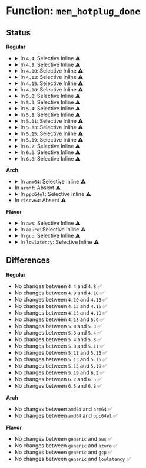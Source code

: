 # Function: <code>mem_hotplug_done</code>

## Status
<b>Regular</b>
<ul>
<li>
<details>
<summary>In <code>4.4</code>: Selective Inline ⚠️</summary>

```c
void mem_hotplug_done();
```

**Collision:** Unique Global

**Inline:** Selective

**Transformation:** False

**Instances:**

```
In mm/memory_hotplug.c (ffffffff81819aa1)
Location: mm/memory_hotplug.c:122
Inline: True
Inline callers:
  - mm/memory_hotplug.c:add_memory_resource
  - mm/memory_hotplug.c:try_online_node
  - mm/memory_hotplug.c:remove_memory
```
**Symbols:**

```
ffffffff811efd60-ffffffff811efd82: mem_hotplug_done (STB_GLOBAL)
```
</details>
</li>
<li>
<details>
<summary>In <code>4.8</code>: Selective Inline ⚠️</summary>

```c
void mem_hotplug_done();
```

**Collision:** Unique Global

**Inline:** Selective

**Transformation:** False

**Instances:**

```
In mm/memory_hotplug.c (ffffffff81894864)
Location: mm/memory_hotplug.c:142
Inline: True
Inline callers:
  - mm/memory_hotplug.c:remove_memory
  - mm/memory_hotplug.c:add_memory_resource
  - mm/memory_hotplug.c:try_online_node
```
**Symbols:**

```
ffffffff8120f1a0-ffffffff8120f1c2: mem_hotplug_done (STB_GLOBAL)
```
</details>
</li>
<li>
<details>
<summary>In <code>4.10</code>: Selective Inline ⚠️</summary>

```c
void mem_hotplug_done();
```

**Collision:** Unique Global

**Inline:** Selective

**Transformation:** False

**Instances:**

```
In mm/memory_hotplug.c (ffffffff818c8f54)
Location: mm/memory_hotplug.c:142
Inline: True
Inline callers:
  - mm/memory_hotplug.c:remove_memory
  - mm/memory_hotplug.c:add_memory_resource
  - mm/memory_hotplug.c:try_online_node
Direct callers:
  - kernel/memremap.c:devm_memremap_pages
  - kernel/memremap.c:devm_memremap_pages_release
```
**Symbols:**

```
ffffffff81221270-ffffffff81221292: mem_hotplug_done (STB_GLOBAL)
```
</details>
</li>
<li>
<details>
<summary>In <code>4.13</code>: Selective Inline ⚠️</summary>

```c
void mem_hotplug_done();
```

**Collision:** Unique Global

**Inline:** Selective

**Transformation:** False

**Instances:**

```
In mm/memory_hotplug.c (ffffffff819004f0)
Location: mm/memory_hotplug.c:93
Inline: True
Inline callers:
  - mm/memory_hotplug.c:remove_memory
  - mm/memory_hotplug.c:add_memory_resource
  - mm/memory_hotplug.c:try_online_node
Direct callers:
  - kernel/memremap.c:devm_memremap_pages
  - kernel/memremap.c:devm_memremap_pages
  - kernel/memremap.c:devm_memremap_pages_release
  - mm/page_alloc.c:numa_zonelist_order_handler
```
**Symbols:**

```
ffffffff8122c9e0-ffffffff8122c9fc: mem_hotplug_done (STB_GLOBAL)
```
</details>
</li>
<li>
<details>
<summary>In <code>4.15</code>: Selective Inline ⚠️</summary>

```c
void mem_hotplug_done();
```

**Collision:** Unique Global

**Inline:** Selective

**Transformation:** False

**Instances:**

```
In mm/memory_hotplug.c (ffffffff8198a4c0)
Location: mm/memory_hotplug.c:95
Inline: True
Inline callers:
  - mm/memory_hotplug.c:remove_memory
  - mm/memory_hotplug.c:add_memory_resource
  - mm/memory_hotplug.c:try_online_node
Direct callers:
  - kernel/memremap.c:devm_memremap_pages
  - kernel/memremap.c:devm_memremap_pages
  - kernel/memremap.c:devm_memremap_pages_release
  - mm/hmm.c:hmm_devmem_pages_create
  - mm/hmm.c:hmm_devmem_pages_create
  - mm/hmm.c:hmm_devmem_release
```
**Symbols:**

```
ffffffff81248210-ffffffff8124822c: mem_hotplug_done (STB_GLOBAL)
```
</details>
</li>
<li>
<details>
<summary>In <code>4.18</code>: Selective Inline ⚠️</summary>

```c
void mem_hotplug_done();
```

**Collision:** Unique Global

**Inline:** Selective

**Transformation:** False

**Instances:**

```
In mm/memory_hotplug.c (ffffffff819e6df2)
Location: mm/memory_hotplug.c:95
Inline: True
Inline callers:
  - mm/memory_hotplug.c:remove_memory
  - mm/memory_hotplug.c:add_memory_resource
  - mm/memory_hotplug.c:try_online_node
Direct callers:
  - kernel/memremap.c:devm_memremap_pages
  - kernel/memremap.c:devm_memremap_pages
  - kernel/memremap.c:devm_memremap_pages_release
  - mm/hmm.c:hmm_devmem_pages_create
  - mm/hmm.c:hmm_devmem_pages_create
  - mm/hmm.c:hmm_devmem_release
```
**Symbols:**

```
ffffffff8126bc40-ffffffff8126bc5c: mem_hotplug_done (STB_GLOBAL)
```
</details>
</li>
<li>
<details>
<summary>In <code>5.0</code>: Selective Inline ⚠️</summary>

```c
void mem_hotplug_done();
```

**Collision:** Unique Global

**Inline:** Selective

**Transformation:** False

**Instances:**

```
In mm/memory_hotplug.c (ffffffff81a22245)
Location: mm/memory_hotplug.c:95
Inline: True
Inline callers:
  - mm/memory_hotplug.c:__remove_memory
  - mm/memory_hotplug.c:__offline_pages
  - mm/memory_hotplug.c:__offline_pages
  - mm/memory_hotplug.c:add_memory_resource
  - mm/memory_hotplug.c:add_memory_resource
  - mm/memory_hotplug.c:try_online_node
  - mm/memory_hotplug.c:online_pages
  - mm/memory_hotplug.c:online_pages
Direct callers:
  - kernel/memremap.c:devm_memremap_pages
  - kernel/memremap.c:devm_memremap_pages
  - kernel/memremap.c:devm_memremap_pages_release
```
**Symbols:**

```
ffffffff81280540-ffffffff8128055c: mem_hotplug_done (STB_GLOBAL)
```
</details>
</li>
<li>
<details>
<summary>In <code>5.3</code>: Selective Inline ⚠️</summary>

```c
void mem_hotplug_done();
```

**Collision:** Unique Global

**Inline:** Selective

**Transformation:** False

**Instances:**

```
In mm/memory_hotplug.c (ffffffff81a9158b)
Location: mm/memory_hotplug.c:97
Inline: True
Inline callers:
  - mm/memory_hotplug.c:try_remove_memory
  - mm/memory_hotplug.c:__offline_pages
  - mm/memory_hotplug.c:__offline_pages
  - mm/memory_hotplug.c:add_memory_resource
  - mm/memory_hotplug.c:add_memory_resource
  - mm/memory_hotplug.c:try_online_node
  - mm/memory_hotplug.c:online_pages
  - mm/memory_hotplug.c:online_pages
Direct callers:
  - mm/memremap.c:devm_memremap_pages
  - mm/memremap.c:devm_memremap_pages
  - mm/memremap.c:devm_memremap_pages_release
```
**Symbols:**

```
ffffffff8129c880-ffffffff8129c89c: mem_hotplug_done (STB_GLOBAL)
```
</details>
</li>
<li>
<details>
<summary>In <code>5.4</code>: Selective Inline ⚠️</summary>

```c
void mem_hotplug_done();
```

**Collision:** Unique Global

**Inline:** Selective

**Transformation:** False

**Instances:**

```
In mm/memory_hotplug.c (ffffffff81ac88aa)
Location: mm/memory_hotplug.c:97
Inline: True
Inline callers:
  - mm/memory_hotplug.c:try_remove_memory
  - mm/memory_hotplug.c:__offline_pages
  - mm/memory_hotplug.c:__offline_pages
  - mm/memory_hotplug.c:add_memory_resource
  - mm/memory_hotplug.c:add_memory_resource
  - mm/memory_hotplug.c:try_online_node
  - mm/memory_hotplug.c:online_pages
  - mm/memory_hotplug.c:online_pages
Direct callers:
  - mm/memremap.c:memremap_pages
  - mm/memremap.c:memremap_pages
  - mm/memremap.c:memunmap_pages
```
**Symbols:**

```
ffffffff812ac520-ffffffff812ac53c: mem_hotplug_done (STB_GLOBAL)
```
</details>
</li>
<li>
<details>
<summary>In <code>5.8</code>: Selective Inline ⚠️</summary>

```c
void mem_hotplug_done();
```

**Collision:** Unique Global

**Inline:** Selective

**Transformation:** False

**Instances:**

```
In mm/memory_hotplug.c (ffffffff81bc132e)
Location: mm/memory_hotplug.c:94
Inline: True
Inline callers:
  - mm/memory_hotplug.c:try_remove_memory
  - mm/memory_hotplug.c:__offline_pages
  - mm/memory_hotplug.c:__offline_pages
  - mm/memory_hotplug.c:add_memory_resource
  - mm/memory_hotplug.c:add_memory_resource
  - mm/memory_hotplug.c:try_online_node
  - mm/memory_hotplug.c:online_pages
  - mm/memory_hotplug.c:online_pages
Direct callers:
  - mm/memremap.c:memremap_pages
  - mm/memremap.c:memremap_pages
  - mm/memremap.c:memunmap_pages
```
**Symbols:**

```
ffffffff812e15c0-ffffffff812e15dc: mem_hotplug_done (STB_GLOBAL)
```
</details>
</li>
<li>
<details>
<summary>In <code>5.11</code>: Selective Inline ⚠️</summary>

```c
void mem_hotplug_done();
```

**Collision:** Unique Global

**Inline:** Selective

**Transformation:** False

**Instances:**

```
In mm/memory_hotplug.c (ffffffff81c3a487)
Location: mm/memory_hotplug.c:94
Inline: True
Inline callers:
  - mm/memory_hotplug.c:try_remove_memory
  - mm/memory_hotplug.c:offline_pages
  - mm/memory_hotplug.c:offline_pages
  - mm/memory_hotplug.c:add_memory_resource
  - mm/memory_hotplug.c:add_memory_resource
  - mm/memory_hotplug.c:try_online_node
  - mm/memory_hotplug.c:online_pages
  - mm/memory_hotplug.c:online_pages
Direct callers:
  - mm/memremap.c:pagemap_range
  - mm/memremap.c:pagemap_range
  - mm/memremap.c:pageunmap_range
```
**Symbols:**

```
ffffffff812ec510-ffffffff812ec52c: mem_hotplug_done (STB_GLOBAL)
```
</details>
</li>
<li>
<details>
<summary>In <code>5.13</code>: Selective Inline ⚠️</summary>

```c
void mem_hotplug_done();
```

**Collision:** Unique Global

**Inline:** Selective

**Transformation:** False

**Instances:**

```
In mm/memory_hotplug.c (ffffffff81c2c9e0)
Location: mm/memory_hotplug.c:104
Inline: True
Inline callers:
  - mm/memory_hotplug.c:try_remove_memory
  - mm/memory_hotplug.c:offline_pages
  - mm/memory_hotplug.c:offline_pages
  - mm/memory_hotplug.c:add_memory_resource
  - mm/memory_hotplug.c:add_memory_resource
  - mm/memory_hotplug.c:try_online_node
  - mm/memory_hotplug.c:online_pages
  - mm/memory_hotplug.c:online_pages
Direct callers:
  - mm/memremap.c:pagemap_range
  - mm/memremap.c:pagemap_range
  - mm/memremap.c:memunmap_pages
```
**Symbols:**

```
ffffffff812c6db0-ffffffff812c6dcc: mem_hotplug_done (STB_GLOBAL)
```
</details>
</li>
<li>
<details>
<summary>In <code>5.15</code>: Selective Inline ⚠️</summary>

```c
void mem_hotplug_done();
```

**Collision:** Unique Global

**Inline:** Selective

**Transformation:** False

**Instances:**

```
In mm/memory_hotplug.c (ffffffff81d4b139)
Location: mm/memory_hotplug.c:169
Inline: True
Inline callers:
  - mm/memory_hotplug.c:try_remove_memory
  - mm/memory_hotplug.c:offline_pages
  - mm/memory_hotplug.c:offline_pages
  - mm/memory_hotplug.c:add_memory_resource
  - mm/memory_hotplug.c:add_memory_resource
  - mm/memory_hotplug.c:try_online_node
  - mm/memory_hotplug.c:online_pages
  - mm/memory_hotplug.c:online_pages
Direct callers:
  - mm/memremap.c:pagemap_range
  - mm/memremap.c:pagemap_range
  - mm/memremap.c:memunmap_pages
```
**Symbols:**

```
ffffffff8130b8a0-ffffffff8130b8bc: mem_hotplug_done (STB_GLOBAL)
```
</details>
</li>
<li>
<details>
<summary>In <code>5.19</code>: Selective Inline ⚠️</summary>

```c
void mem_hotplug_done();
```

**Collision:** Unique Global

**Inline:** Selective

**Transformation:** False

**Instances:**

```
In mm/memory_hotplug.c (ffffffff81f1aa25)
Location: mm/memory_hotplug.c:186
Inline: True
Inline callers:
  - mm/memory_hotplug.c:try_remove_memory
  - mm/memory_hotplug.c:offline_pages
  - mm/memory_hotplug.c:offline_pages
  - mm/memory_hotplug.c:add_memory_resource
  - mm/memory_hotplug.c:add_memory_resource
  - mm/memory_hotplug.c:try_online_node
  - mm/memory_hotplug.c:online_pages
  - mm/memory_hotplug.c:online_pages
Direct callers:
  - mm/memremap.c:pagemap_range
  - mm/memremap.c:pagemap_range
  - mm/memremap.c:memunmap_pages
```
**Symbols:**

```
ffffffff81374870-ffffffff81374892: mem_hotplug_done (STB_GLOBAL)
```
</details>
</li>
<li>
<details>
<summary>In <code>6.2</code>: Selective Inline ⚠️</summary>

```c
void mem_hotplug_done();
```

**Collision:** Unique Global

**Inline:** Selective

**Transformation:** False

**Instances:**

```
In mm/memory_hotplug.c (ffffffff820c28c5)
Location: mm/memory_hotplug.c:178
Inline: True
Inline callers:
  - mm/memory_hotplug.c:try_remove_memory
  - mm/memory_hotplug.c:offline_pages
  - mm/memory_hotplug.c:offline_pages
  - mm/memory_hotplug.c:add_memory_resource
  - mm/memory_hotplug.c:add_memory_resource
  - mm/memory_hotplug.c:try_online_node
  - mm/memory_hotplug.c:online_pages
  - mm/memory_hotplug.c:online_pages
Direct callers:
  - mm/memremap.c:pagemap_range
  - mm/memremap.c:pagemap_range
  - mm/memremap.c:memunmap_pages
```
**Symbols:**

```
ffffffff813f2190-ffffffff813f21b2: mem_hotplug_done (STB_GLOBAL)
```
</details>
</li>
<li>
<details>
<summary>In <code>6.5</code>: Selective Inline ⚠️</summary>

```c
void mem_hotplug_done();
```

**Collision:** Unique Global

**Inline:** Selective

**Transformation:** False

**Instances:**

```
In mm/memory_hotplug.c (ffffffff82146665)
Location: mm/memory_hotplug.c:177
Inline: True
Inline callers:
  - mm/memory_hotplug.c:try_remove_memory
  - mm/memory_hotplug.c:offline_pages
  - mm/memory_hotplug.c:offline_pages
  - mm/memory_hotplug.c:add_memory_resource
  - mm/memory_hotplug.c:add_memory_resource
  - mm/memory_hotplug.c:try_online_node
  - mm/memory_hotplug.c:online_pages
  - mm/memory_hotplug.c:online_pages
Direct callers:
  - mm/memremap.c:pagemap_range
  - mm/memremap.c:pagemap_range
  - mm/memremap.c:memunmap_pages
```
**Symbols:**

```
ffffffff81425c50-ffffffff81425c72: mem_hotplug_done (STB_GLOBAL)
```
</details>
</li>
<li>
<details>
<summary>In <code>6.8</code>: Selective Inline ⚠️</summary>

```c
void mem_hotplug_done();
```

**Collision:** Unique Global

**Inline:** Selective

**Transformation:** False

**Instances:**

```
In mm/memory_hotplug.c (ffffffff82228e4b)
Location: mm/memory_hotplug.c:245
Inline: True
Inline callers:
  - mm/memory_hotplug.c:try_remove_memory
  - mm/memory_hotplug.c:try_remove_memory
  - mm/memory_hotplug.c:add_memory_resource
  - mm/memory_hotplug.c:add_memory_resource
  - mm/memory_hotplug.c:try_online_node
Direct callers:
  - mm/memremap.c:pagemap_range
  - mm/memremap.c:pagemap_range
  - mm/memremap.c:memunmap_pages
  - drivers/base/memory.c:memory_subsys_offline
  - drivers/base/memory.c:memory_subsys_offline
  - drivers/base/memory.c:memory_subsys_offline
  - drivers/base/memory.c:memory_block_online
  - drivers/base/memory.c:memory_block_online
```
**Symbols:**

```
ffffffff81452e90-ffffffff81452eb2: mem_hotplug_done (STB_GLOBAL)
```
</details>
</li>
</ul>
<b>Arch</b>
<ul>
<li>
<details>
<summary>In <code>arm64</code>: Selective Inline ⚠️</summary>

```c
void mem_hotplug_done();
```

**Collision:** Unique Global

**Inline:** Selective

**Transformation:** False

**Instances:**

```
In mm/memory_hotplug.c (ffff800010d9d360)
Location: mm/memory_hotplug.c:97
Inline: True
Inline callers:
  - mm/memory_hotplug.c:add_memory_resource
  - mm/memory_hotplug.c:add_memory_resource
  - mm/memory_hotplug.c:try_online_node
  - mm/memory_hotplug.c:online_pages
  - mm/memory_hotplug.c:online_pages
```
**Symbols:**

```
ffff80001034e010-ffff80001034e03c: mem_hotplug_done (STB_GLOBAL)
```
</details>
</li>
<li>
In <code>armhf</code>: Absent ⚠️
</li>
<li>
<details>
<summary>In <code>ppc64el</code>: Selective Inline ⚠️</summary>

```c
void mem_hotplug_done();
```

**Collision:** Unique Global

**Inline:** Selective

**Transformation:** False

**Instances:**

```
In mm/memory_hotplug.c (c00000000042f1d4)
Location: mm/memory_hotplug.c:97
Inline: True
Inline callers:
  - mm/memory_hotplug.c:try_remove_memory
  - mm/memory_hotplug.c:__offline_pages
  - mm/memory_hotplug.c:__offline_pages
  - mm/memory_hotplug.c:add_memory_resource
  - mm/memory_hotplug.c:add_memory_resource
  - mm/memory_hotplug.c:try_online_node
  - mm/memory_hotplug.c:online_pages
  - mm/memory_hotplug.c:online_pages
Direct callers:
  - mm/memremap.c:memremap_pages
  - mm/memremap.c:memremap_pages
  - mm/memremap.c:memunmap_pages
```
**Symbols:**

```
c00000000042e770-c00000000042e7b4: mem_hotplug_done (STB_GLOBAL)
```
</details>
</li>
<li>
In <code>riscv64</code>: Absent ⚠️
</li>
</ul>
<b>Flavor</b>
<ul>
<li>
<details>
<summary>In <code>aws</code>: Selective Inline ⚠️</summary>

```c
void mem_hotplug_done();
```

**Collision:** Unique Global

**Inline:** Selective

**Transformation:** False

**Instances:**

```
In mm/memory_hotplug.c (ffffffff81a6771a)
Location: mm/memory_hotplug.c:97
Inline: True
Inline callers:
  - mm/memory_hotplug.c:try_remove_memory
  - mm/memory_hotplug.c:__offline_pages
  - mm/memory_hotplug.c:__offline_pages
  - mm/memory_hotplug.c:add_memory_resource
  - mm/memory_hotplug.c:add_memory_resource
  - mm/memory_hotplug.c:try_online_node
  - mm/memory_hotplug.c:online_pages
  - mm/memory_hotplug.c:online_pages
Direct callers:
  - mm/memremap.c:memremap_pages
  - mm/memremap.c:memremap_pages
  - mm/memremap.c:memunmap_pages
```
**Symbols:**

```
ffffffff812a4b00-ffffffff812a4b1c: mem_hotplug_done (STB_GLOBAL)
```
</details>
</li>
<li>
<details>
<summary>In <code>azure</code>: Selective Inline ⚠️</summary>

```c
void mem_hotplug_done();
```

**Collision:** Unique Global

**Inline:** Selective

**Transformation:** False

**Instances:**

```
In mm/memory_hotplug.c (ffffffff81a241da)
Location: mm/memory_hotplug.c:97
Inline: True
Inline callers:
  - mm/memory_hotplug.c:try_remove_memory
  - mm/memory_hotplug.c:__offline_pages
  - mm/memory_hotplug.c:__offline_pages
  - mm/memory_hotplug.c:add_memory_resource
  - mm/memory_hotplug.c:add_memory_resource
  - mm/memory_hotplug.c:try_online_node
  - mm/memory_hotplug.c:online_pages
  - mm/memory_hotplug.c:online_pages
Direct callers:
  - mm/memremap.c:memremap_pages
  - mm/memremap.c:memremap_pages
  - mm/memremap.c:memunmap_pages
```
**Symbols:**

```
ffffffff812965d0-ffffffff812965ec: mem_hotplug_done (STB_GLOBAL)
```
</details>
</li>
<li>
<details>
<summary>In <code>gcp</code>: Selective Inline ⚠️</summary>

```c
void mem_hotplug_done();
```

**Collision:** Unique Global

**Inline:** Selective

**Transformation:** False

**Instances:**

```
In mm/memory_hotplug.c (ffffffff81ad3b2a)
Location: mm/memory_hotplug.c:97
Inline: True
Inline callers:
  - mm/memory_hotplug.c:try_remove_memory
  - mm/memory_hotplug.c:__offline_pages
  - mm/memory_hotplug.c:__offline_pages
  - mm/memory_hotplug.c:add_memory_resource
  - mm/memory_hotplug.c:add_memory_resource
  - mm/memory_hotplug.c:try_online_node
  - mm/memory_hotplug.c:online_pages
  - mm/memory_hotplug.c:online_pages
Direct callers:
  - mm/memremap.c:memremap_pages
  - mm/memremap.c:memremap_pages
  - mm/memremap.c:memunmap_pages
```
**Symbols:**

```
ffffffff812a2910-ffffffff812a292c: mem_hotplug_done (STB_GLOBAL)
```
</details>
</li>
<li>
<details>
<summary>In <code>lowlatency</code>: Selective Inline ⚠️</summary>

```c
void mem_hotplug_done();
```

**Collision:** Unique Global

**Inline:** Selective

**Transformation:** False

**Instances:**

```
In mm/memory_hotplug.c (ffffffff81ae001a)
Location: mm/memory_hotplug.c:97
Inline: True
Inline callers:
  - mm/memory_hotplug.c:try_remove_memory
  - mm/memory_hotplug.c:__offline_pages
  - mm/memory_hotplug.c:__offline_pages
  - mm/memory_hotplug.c:add_memory_resource
  - mm/memory_hotplug.c:add_memory_resource
  - mm/memory_hotplug.c:try_online_node
  - mm/memory_hotplug.c:online_pages
  - mm/memory_hotplug.c:online_pages
Direct callers:
  - mm/memremap.c:memremap_pages
  - mm/memremap.c:memremap_pages
  - mm/memremap.c:memunmap_pages
```
**Symbols:**

```
ffffffff812b2ba0-ffffffff812b2bbc: mem_hotplug_done (STB_GLOBAL)
```
</details>
</li>
</ul>

## Differences
<b>Regular</b>
<ul>
<li>
No changes between <code>4.4</code> and <code>4.8</code> ✅
</li>
<li>
No changes between <code>4.8</code> and <code>4.10</code> ✅
</li>
<li>
No changes between <code>4.10</code> and <code>4.13</code> ✅
</li>
<li>
No changes between <code>4.13</code> and <code>4.15</code> ✅
</li>
<li>
No changes between <code>4.15</code> and <code>4.18</code> ✅
</li>
<li>
No changes between <code>4.18</code> and <code>5.0</code> ✅
</li>
<li>
No changes between <code>5.0</code> and <code>5.3</code> ✅
</li>
<li>
No changes between <code>5.3</code> and <code>5.4</code> ✅
</li>
<li>
No changes between <code>5.4</code> and <code>5.8</code> ✅
</li>
<li>
No changes between <code>5.8</code> and <code>5.11</code> ✅
</li>
<li>
No changes between <code>5.11</code> and <code>5.13</code> ✅
</li>
<li>
No changes between <code>5.13</code> and <code>5.15</code> ✅
</li>
<li>
No changes between <code>5.15</code> and <code>5.19</code> ✅
</li>
<li>
No changes between <code>5.19</code> and <code>6.2</code> ✅
</li>
<li>
No changes between <code>6.2</code> and <code>6.5</code> ✅
</li>
<li>
No changes between <code>6.5</code> and <code>6.8</code> ✅
</li>
</ul>
<b>Arch</b>
<ul>
<li>
No changes between <code>amd64</code> and <code>arm64</code> ✅
</li>
<li>
No changes between <code>amd64</code> and <code>ppc64el</code> ✅
</li>
</ul>
<b>Flavor</b>
<ul>
<li>
No changes between <code>generic</code> and <code>aws</code> ✅
</li>
<li>
No changes between <code>generic</code> and <code>azure</code> ✅
</li>
<li>
No changes between <code>generic</code> and <code>gcp</code> ✅
</li>
<li>
No changes between <code>generic</code> and <code>lowlatency</code> ✅
</li>
</ul>
